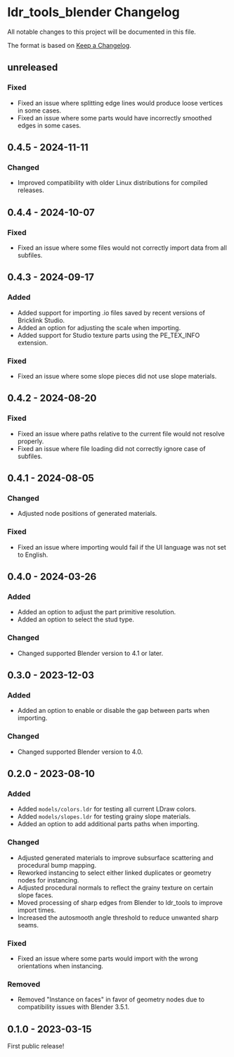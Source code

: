 # ldr_tools_blender Changelog
All notable changes to this project will be documented in this file.

The format is based on [Keep a Changelog](https://keepachangelog.com/en/1.0.0/).

## unreleased
### Fixed
* Fixed an issue where splitting edge lines would produce loose vertices in some cases.
* Fixed an issue where some parts would have incorrectly smoothed edges in some cases.

## 0.4.5 - 2024-11-11
### Changed
* Improved compatibility with older Linux distributions for compiled releases.

## 0.4.4 - 2024-10-07
### Fixed
* Fixed an issue where some files would not correctly import data from all subfiles.

## 0.4.3 - 2024-09-17
### Added
* Added support for importing .io files saved by recent versions of Bricklink Studio.
* Added an option for adjusting the scale when importing.
* Added support for Studio texture parts using the PE_TEX_INFO extension.

### Fixed
* Fixed an issue where some slope pieces did not use slope materials.

## 0.4.2 - 2024-08-20
### Fixed
* Fixed an issue where paths relative to the current file would not resolve properly.
* Fixed an issue where file loading did not correctly ignore case of subfiles.

## 0.4.1 - 2024-08-05
### Changed
* Adjusted node positions of generated materials.

### Fixed
* Fixed an issue where importing would fail if the UI language was not set to English.

## 0.4.0 - 2024-03-26
### Added
* Added an option to adjust the part primitive resolution.
* Added an option to select the stud type.

### Changed
* Changed supported Blender version to 4.1 or later.

## 0.3.0 - 2023-12-03
### Added
* Added an option to enable or disable the gap between parts when importing.

### Changed
* Changed supported Blender version to 4.0.

## 0.2.0 - 2023-08-10
### Added
* Added `models/colors.ldr` for testing all current LDraw colors.
* Added `models/slopes.ldr` for testing grainy slope materials.
* Added an option to add additional parts paths when importing.

### Changed
* Adjusted generated materials to improve subsurface scattering and procedural bump mapping.
* Reworked instancing to select either linked duplicates or geometry nodes for instancing.
* Adjusted procedural normals to reflect the grainy texture on certain slope faces.
* Moved processing of sharp edges from Blender to ldr_tools to improve import times.
* Increased the autosmooth angle threshold to reduce unwanted sharp seams.

### Fixed
* Fixed an issue where some parts would import with the wrong orientations when instancing.

### Removed
* Removed "Instance on faces" in favor of geometry nodes due to compatibility issues with Blender 3.5.1.

## 0.1.0 - 2023-03-15
First public release!